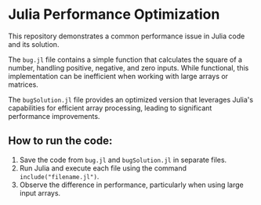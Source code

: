 # Julia Performance Optimization
This repository demonstrates a common performance issue in Julia code and its solution.

The `bug.jl` file contains a simple function that calculates the square of a number, handling positive, negative, and zero inputs. While functional, this implementation can be inefficient when working with large arrays or matrices.

The `bugSolution.jl` file provides an optimized version that leverages Julia's capabilities for efficient array processing, leading to significant performance improvements.

## How to run the code:
1. Save the code from `bug.jl` and `bugSolution.jl` in separate files.
2. Run Julia and execute each file using the command `include("filename.jl")`.
3. Observe the difference in performance, particularly when using large input arrays.